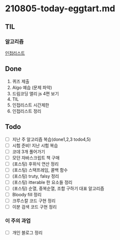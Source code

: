 # 210805-today-eggtart.md

## TIL

### 알고리즘

[인접리스트](https://github.com/sosoYim/TIL/blob/main/algorithm/210805-algo-adjacencyList.md)

## Done

1. 퀴즈 제출
2. Algo 예습 (문제 파악)
3. 드림코딩 앨리 js 4편 보기
4. TIL
5. 인접리스트 시간제한
6. 인접리스트 정리

## Todo

- [ ] 지난 주 알고리즘 복습(done1,2,3 todo4,5)
- [ ] 시험 준비! 지난 시험 복습
- [ ] 코데 3개 풀어가기
- [ ] 모던 자바스크립트 책 구매
- [ ] (포스팅) 후위식 연산 정리
- [ ] (포스팅) 스택프레임, 콜백 함수
- [ ] (포스팅) truty, falsy 정리
- [ ] (포스팅) itterable 한 요소들 정리
- [ ] (포스팅) 순열, 중복순열, 조합 구하기 대표 알고리즘
- [ ] Bloody fill 정리
- [ ] 크루스칼 코드 구현 정리
- [ ] 이분 검색 코드 구현 정리

### 이 주의 과업

- [ ] 개인 블로그 정리
